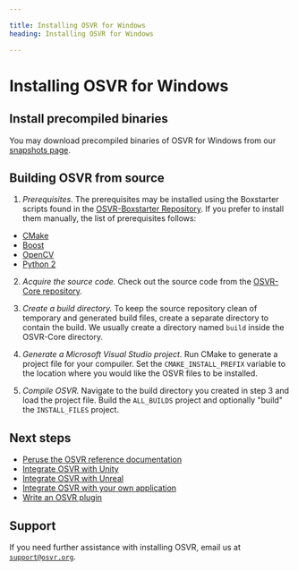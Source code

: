 ```yaml
---

title: Installing OSVR for Windows
heading: Installing OSVR for Windows

---
```


# Installing OSVR for Windows

## Install precompiled binaries

You may download precompiled binaries of OSVR for Windows from our [snapshots page](http://osvr.github.io/using/).

## Building OSVR from source

1. *Prerequisites.* The prerequisites may be installed using the Boxstarter scripts found in the [OSVR-Boxstarter Repository](<%=repo_url 'OSVR-Boxstarter' %>). If you prefer to install them manually, the list of prerequisites follows:
  * [CMake](https://cmake.org/)
  * [Boost](http://www.boost.org/)
  * [OpenCV](http://opencv.org/)
  * [Python 2](https://www.python.org/)

2. *Acquire the source code.* Check out the source code from the [OSVR-Core repository](<%=repo_url 'OSVR-Core' %>).

3. *Create a build directory.* To keep the source repository clean of temporary and generated build files, create a separate directory to contain the build. We usually create a directory named `build` inside the OSVR-Core directory.

4. *Generate a Microsoft Visual Studio project.* Run CMake to generate a project file for your compuiler. Set the `CMAKE_INSTALL_PREFIX` variable to the location where you would like the OSVR files to be installed.

5. *Compile OSVR.* Navigate to the build directory you created in step 3 and load the project file. Build the `ALL_BUILDS` project and optionally "build" the `INSTALL_FILES` project.

## Next steps

<ul class="arrows">
    <li><a href="http://resource.osvr.com/docs/OSVR-Core/">Peruse the OSVR reference documentation</a></li>
    <li><a href="/doc/unity">Integrate OSVR with Unity</a></li>
    <li><a href="/doc/unreal">Integrate OSVR with Unreal</a></li>
    <li><a href="/doc/client">Integrate OSVR with your own application</a></li>
    <li><a href="/doc/plugin">Write an OSVR plugin</a></li>
</ul>

## Support

If you need further assistance with installing OSVR, email us at [`support@osvr.org`](mailto:support@osvr.org).


